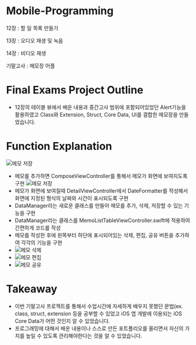 # Mobile-Programming
12장 : 할 일 목록 만들기

13장 : 오디오 재생 및 녹음 

14장 : 비디오 재생

기말고사 : 메모장 어플

# Final Exams Project Outline
- 12장의 테이블 뷰에서 배운 내용과 중간고사 범위에 포함되어있었던 Alert기능을 활용하였고 Class와 Extension, Struct, Core Data, UI를 결합한 메모장을 만들었습니다.

# Function Explanation
![메모 저장](https://user-images.githubusercontent.com/106802375/174202699-6c83e73d-93b2-4984-b8cf-a54dad4d2b77.png)
- 메모를 추가하면 ComposeViewController를 통해서 메모가 화면에 보여지도록 구현
![메모 저장](https://user-images.githubusercontent.com/106802375/174202816-9befc70b-968f-4b5e-afb8-88946acaa9d5.png)
- 메모가 화면에 보여질때 DetailViewController에서 DateFormatter를 작성해서 화면에 지정된 형식의 날짜와 시간이 표시되도록 구현
- DataManager라는 새로운 클래스를 만들어 메모를 추가, 삭제, 저장할 수 있는 기능을 구현
- DataManager라는 클래스를 MemoListTableViewController.swift에 적용하여 간편하게 코드를 작성
- 메모를 작성한 후에 왼쪽부터 하단에 표시되어있는 삭제, 편집, 공유 버튼을 추가하여 각각의 기능을 구현
- ![메모 삭제](https://user-images.githubusercontent.com/106802375/174202890-115db7b8-9bc4-43d6-8443-e76ceb6224bd.png)
- ![메모 편집](https://user-images.githubusercontent.com/106802375/174202894-c908881a-94e4-475c-8f34-fa92d345bc0a.png)
- ![메모 공유](https://user-images.githubusercontent.com/106802375/174202922-f9618bc0-1c0e-4d3f-b4b2-5c140b02e05c.png)

# Takeaway
- 이번 기말고사 프로젝트를 통해서 수업시간에 자세하게 배우지 못했던 문법(ex. class, struct, extension 등을 공부할 수 있었고 iOS 앱 개발에 이용되는 iOS Core Data가 어떤 것인지 알 수 있었습니다.
- 프로그래밍에 대해서 배운 내용이나 스스로 만든 포트폴리오를 올리면서 자신의 가치를 높일 수 있도록 관리해야한다는 것을 알 수 있었습니다.
